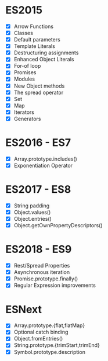 # ES2015

- [x] Arrow Functions
- [x] Classes
- [x] Default parameters
- [x] Template Literals
- [x] Destructuring assignments
- [x] Enhanced Object Literals
- [x] For-of loop
- [x] Promises
- [x] Modules
- [x] New Object methods
- [x] The spread operator
- [x] Set
- [x] Map
- [x] Iterators
- [x] Generators

# ES2016 - ES7
- [x] Array.prototype.includes()
- [x] Exponentiation Operator

# ES2017 - ES8
- [x] String padding
- [x] Object.values()
- [x] Object.entries()
- [x] Object.getOwnPropertyDescriptors()

# ES2018 - ES9
- [x] Rest/Spread Properties
- [x] Asynchronous iteration
- [x] Promise.prototype.finally()
- [x] Regular Expression improvements

# ESNext
- [x] Array.prototype.{flat,flatMap}
- [x] Optional catch binding
- [x] Object.fromEntries()
- [x] String.prototype.{trimStart,trimEnd}
- [x] Symbol.prototype.description
